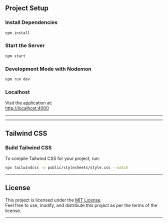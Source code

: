 ## Project Setup  

### Install Dependencies  
```bash  
npm install  
```  

### Start the Server  
```bash  
npm start  
```  

### Development Mode with Nodemon  
```bash  
npm run dev  
```  

### Localhost  
Visit the application at:  
[http://localhost:4000](http://localhost:4000)  

---


---

## Tailwind CSS  

### Build Tailwind CSS  
To compile Tailwind CSS for your project, run:  
```bash  
npx tailwindcss -o public/stylesheets/style.css --watch  
```  
---
## License  

This project is licensed under the [MIT License](https://opensource.org/licenses/MIT).  
Feel free to use, modify, and distribute this project as per the terms of the license.  

---
